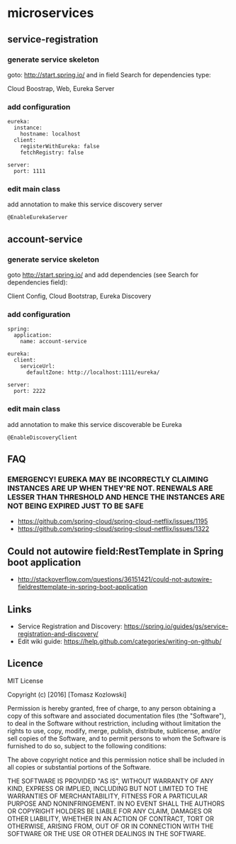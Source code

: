 # microservices
## service-registration
### generate service skeleton
goto: http://start.spring.io/ and in field Search for dependencies type:

Cloud Boostrap, Web, Eureka Server

### add configuration
```
eureka:
  instance:
    hostname: localhost
  client:
    registerWithEureka: false
    fetchRegistry: false

server:
  port: 1111
```

### edit main class
add annotation to make this service discovery server
```
@EnableEurekaServer
```

## account-service
### generate service skeleton
goto http://start.spring.io/ and add dependencies (see Search for dependencies field):

Client Config, Cloud Bootstrap, Eureka Discovery

### add configuration
```
spring:
  application:
    name: account-service

eureka:
  client:
    serviceUrl:
      defaultZone: http://localhost:1111/eureka/

server:
  port: 2222
```

### edit main class
add annotation to make this service discoverable be Eureka
```
@EnableDiscoveryClient
```

## FAQ
### EMERGENCY! EUREKA MAY BE INCORRECTLY CLAIMING INSTANCES ARE UP WHEN THEY'RE NOT. RENEWALS ARE LESSER THAN THRESHOLD AND HENCE THE INSTANCES ARE NOT BEING EXPIRED JUST TO BE SAFE
- https://github.com/spring-cloud/spring-cloud-netflix/issues/1195
- https://github.com/spring-cloud/spring-cloud-netflix/issues/1322

## Could not autowire field:RestTemplate in Spring boot application
- http://stackoverflow.com/questions/36151421/could-not-autowire-fieldresttemplate-in-spring-boot-application

## Links
- Service Registration and Discovery: https://spring.io/guides/gs/service-registration-and-discovery/
- Edit wiki guide: https://help.github.com/categories/writing-on-github/

## Licence

MIT License

Copyright (c) [2016] [Tomasz Kozlowski]

Permission is hereby granted, free of charge, to any person obtaining a copy
of this software and associated documentation files (the "Software"), to deal
in the Software without restriction, including without limitation the rights
to use, copy, modify, merge, publish, distribute, sublicense, and/or sell
copies of the Software, and to permit persons to whom the Software is
furnished to do so, subject to the following conditions:

The above copyright notice and this permission notice shall be included in all
copies or substantial portions of the Software.

THE SOFTWARE IS PROVIDED "AS IS", WITHOUT WARRANTY OF ANY KIND, EXPRESS OR
IMPLIED, INCLUDING BUT NOT LIMITED TO THE WARRANTIES OF MERCHANTABILITY,
FITNESS FOR A PARTICULAR PURPOSE AND NONINFRINGEMENT. IN NO EVENT SHALL THE
AUTHORS OR COPYRIGHT HOLDERS BE LIABLE FOR ANY CLAIM, DAMAGES OR OTHER
LIABILITY, WHETHER IN AN ACTION OF CONTRACT, TORT OR OTHERWISE, ARISING FROM,
OUT OF OR IN CONNECTION WITH THE SOFTWARE OR THE USE OR OTHER DEALINGS IN THE
SOFTWARE.
